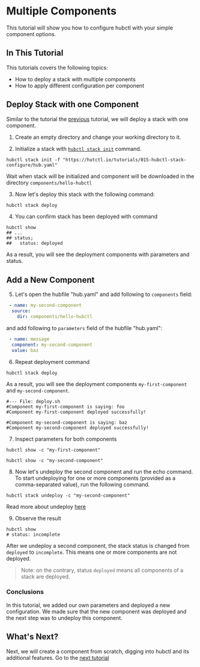 # Multiple Components

This tutorial will show you how to configure hubctl with your simple component options. 

## In This Tutorial

This tutorials covers the following topics:

* How to deploy a stack with multiple components
* How to apply different configuration per component


## Deploy Stack with one Component

Similar to the tutorial the [previous](../../../tutorials/010-hello-hubctl/) tutorial, we will deploy a stack with one component.

1) Create an empty directory and change your working directory to it.

2) Initialize a stack with [`hubctl stack init`](../../../hubctl/cli/hubctl-stack-init/) command.
```shell
hubctl stack init -f "https://hutctl.io/tutorials/015-hubctl-stack-configure/hub.yaml"
```
Wait when stack will be initialized and component will be downloaded in the directory `components/hello-hubctl`

3) Now let's deploy this stack with the following command:
```bash
hubctl stack deploy
```
4) You can confirm stack has been deployed with command 
```shell
hubctl show 
## ...
## status;
##   status: deployed
```
As a result, you will see the deployment components with parameters and status.

## Add a New Component

5) Let's open the hubfile "hub.yaml" and add following to `components` field: 
```hub.yaml 
 - name: my-second-component
  source:
    dir: components/hello-hubctl
```  

and add following to `parameters` field of the hubfile "hub.yaml": 
```hub.yaml 
 - name: message
  component: my-second-component
  value: baz
```  

6) Repeat deployment command

```shell
hubctl stack deploy

```
As a result, you will see the deployment components `my-first-component` and `my-second-component`.
```results
#--- File: deploy.sh
#Component my-first-component is saying: foo
#Component my-first-component deployed successfully!

#Component my-second-component is saying: baz
#Component my-second-component deployed successfully!
```

7) Inspect parameters for both components

```shell
hubctl show -c "my-first-component"
```

```shell
hubctl show -c "my-second-component"
```

8) Now let's undeploy the second component and run the echo command.
To start undeploying for one or more components (provided as a comma-separated value), run the following command.
```shell
hubctl stack undeploy -c "my-second-component"
```
Read more about undeploy [here](../../../hubctl/cli/hubctl-stack-undeploy/)

9) Observe the result

```shell
hubctl show 
# status: incomplete
```

After we undeploy a second component, the stack status is changed from `deployed` to `incomplete`. This means one or more components are not deployed.

> Note: on the contrary, status `deployed` means all components of a stack are deployed.

### Conclusions

In this tutorial, we added our own parameters and deployed a new configuration. We made sure that the new component was deployed and the next step was to undeploy this component. 

## What's Next?

Next, we will create a component from scratch, digging into hubctl and its additional features.
Go to the [next tutorial](../../../tutorials/020-shell-component/)
